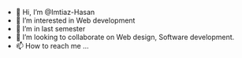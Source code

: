 - 👋 Hi, I’m @Imtiaz-Hasan
- 👀 I’m interested in Web development
- 🌱 I’m in last semester
- 💞️ I’m looking to collaborate on Web design, Software development.
- 📫 How to reach me ...

<!---
Imtiaz-Hasan/Imtiaz-Hasan is a ✨ special ✨ repository because its `README.md` (this file) appears on your GitHub profile.
You can click the Preview link to take a look at your changes.
--->
